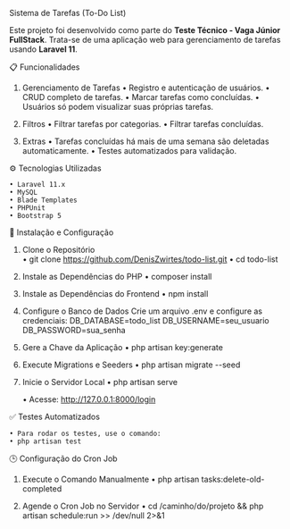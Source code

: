 Sistema de Tarefas (To-Do List)

Este projeto foi desenvolvido como parte do **Teste Técnico - Vaga Júnior FullStack**. Trata-se de uma aplicação web para gerenciamento de tarefas usando **Laravel 11**.


 📋 Funcionalidades

1. Gerenciamento de Tarefas
    • Registro e autenticação de usuários.
    • CRUD completo de tarefas.
    • Marcar tarefas como concluídas.
    • Usuários só podem visualizar suas próprias tarefas.

2. Filtros
    • Filtrar tarefas por categorias.
    • Filtrar tarefas concluídas.

3. Extras
    • Tarefas concluídas há mais de uma semana são deletadas automaticamente.
    • Testes automatizados para validação.


 ⚙️ Tecnologias Utilizadas

    • Laravel 11.x
    • MySQL
    • Blade Templates
    • PHPUnit  
    • Bootstrap 5


 🚀 Instalação e Configuração

1. Clone o Repositório  
    • git clone https://github.com/DenisZwirtes/todo-list.git
    • cd todo-list

2. Instale as Dependências do PHP
    • composer install

3. Instale as Dependências do Frontend
    • npm install

4. Configure o Banco de Dados 
   Crie um arquivo .env e configure as credenciais:
   DB_DATABASE=todo_list
   DB_USERNAME=seu_usuario
   DB_PASSWORD=sua_senha

5. Gere a Chave da Aplicação 
    • php artisan key:generate

6. Execute Migrations e Seeders
    • php artisan migrate --seed

7. Inicie o Servidor Local
    • php artisan serve

    •  Acesse: http://127.0.0.1:8000/login


✅ Testes Automatizados

    • Para rodar os testes, use o comando:
    • php artisan test


 🕒 Configuração do Cron Job

1. Execute o Comando Manualmente
    • php artisan tasks:delete-old-completed

2. Agende o Cron Job no Servidor
    • cd /caminho/do/projeto && php artisan schedule:run >> /dev/null 2>&1
